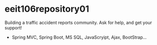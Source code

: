 # eeit106repository01

Building a traffic accident reports community.
Ask for help, and get your support!

- Spring MVC, Spring Boot, MS SQL, JavaScryipt, Ajax, BootStrap...
